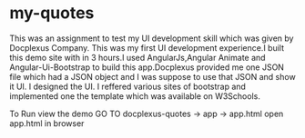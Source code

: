 # my-quotes
This was an assignment to test my UI development skill which was given by Docplexus Company.
This was my first UI development experience.I built this demo site with in 3 hours.I used AngularJs,Angular Animate and Angular-Ui-Bootstrap to build this app.Docplexus provided me one JSON file which had a JSON object and I was suppose to use that JSON and show it UI. I designed the UI. I reffered various sites of bootstrap and implemented one the template which was available on W3Schools.


To Run view the demo GO TO 
docplexus-quotes -> app -> app.html
open app.html in browser
